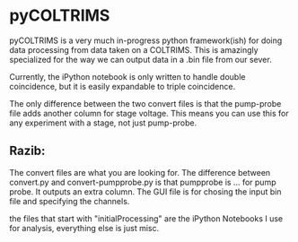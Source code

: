 # pyCOLTRIMS

pyCOLTRIMS is a very much in-progress python framework(ish) for doing data processing from data taken on a COLTRIMS. 
This is amazingly specialized for the way we can output data in a .bin file from our sever.

Currently, the iPython notebook is only written to handle double coincidence, but it is easily expandable to triple coincidence.  


The only difference between the two convert files is that the pump-probe file adds another column for stage voltage. 
This means you can use this for any experiment with a stage, not just pump-probe.


## Razib:

The convert files are what you are looking for. The difference between convert.py and convert-pumpprobe.py is that pumpprobe is ... for pump probe. It outputs an extra column. 
The GUI file is for chosing the input bin file and specifying the channels. 

the files that start with "initialProcessing" are the iPython Notebooks I use for analysis, everything else is just misc. 




